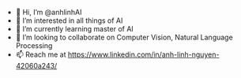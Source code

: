 - 👋 Hi, I’m @anhlinhAI
- 👀 I’m interested in all things of AI
- 🌱 I’m currently learning master of AI
- 💞️ I’m looking to collaborate on Computer Vision, Natural Language Processing 
- 📫 Reach me at https://www.linkedin.com/in/anh-linh-nguyen-42060a243/

<!---
anhlinhAI/anhlinhAI is a ✨ special ✨ repository because its `README.md` (this file) appears on your GitHub profile.
You can click the Preview link to take a look at your changes.
--->

